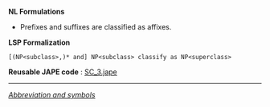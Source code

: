 __NL Formulations__ 



* Prefixes and suffixes are classified as affixes.


  

__LSP Formalization__ 




```
[(NP<subclass>,)* and] NP<subclass> classify as NP<superclass>

```


__Reusable JAPE code__ 
 :
 [SC\_3.jape](../../images/9/90/SC_3.jape "SC 3.jape") 





---



_[Abbreviation and symbols](../../Community/LSPSymbols "Community:LSPSymbols")_